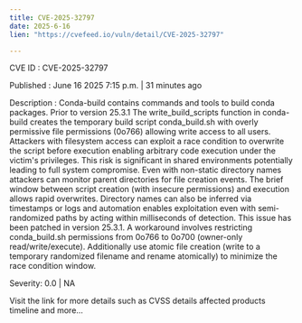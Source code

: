 ```yaml
---
title: CVE-2025-32797
date: 2025-6-16
lien: "https://cvefeed.io/vuln/detail/CVE-2025-32797"

---
```


CVE ID : CVE-2025-32797

Published :  June 16
2025
7:15 p.m. | 31 minutes ago

Description : Conda-build contains commands and tools to build conda packages. Prior to version 25.3.1
The write_build_scripts function in conda-build creates the temporary build script conda_build.sh with overly permissive file permissions (0o766)
allowing write access to all users. Attackers with filesystem access can exploit a race condition to overwrite the script before execution
enabling arbitrary code execution under the victim's privileges. This risk is significant in shared environments
potentially leading to full system compromise. Even with non-static directory names
attackers can monitor parent directories for file creation events. The brief window between script creation (with insecure permissions) and execution allows rapid overwrites. Directory names can also be inferred via timestamps or logs
and automation enables exploitation even with semi-randomized paths by acting within milliseconds of detection. This issue has been patched in version 25.3.1. A workaround involves restricting conda_build.sh permissions from 0o766 to 0o700 (owner-only read/write/execute). Additionally
use atomic file creation (write to a temporary randomized filename and rename atomically) to minimize the race condition window.

Severity: 0.0 | NA

Visit the link for more details
such as CVSS details
affected products
timeline
and more...

